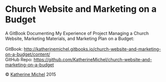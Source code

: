 # Church Website and Marketing on a Budget
A GitBook Documenting My Experience of Project Managing a Church Website, Marketing Materials, and Marketing Plan on a Budget: 
<br> 
<br>
GitBook: http://katherinemichel.gitbooks.io/church-website-and-marketing-on-a-budget/content/
<br> 
GitHub Repo: https://github.com/KatherineMichel/church-website-and-marketing-on-a-budget

© [Katherine Michel](https://twitter.com/katimichel) 2015
